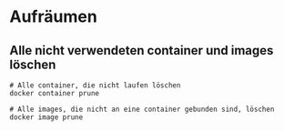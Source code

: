 # Aufräumen 

## Alle nicht verwendeten container und images löschen 

```
# Alle container, die nicht laufen löschen 
docker container prune 

# Alle images, die nicht an eine container gebunden sind, löschen 
docker image prune 

```
